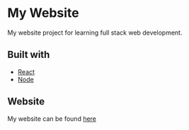 # My Website

My website project for learning full stack web development.

## Built with
- [React](https://reactjs.org/)
- [Node](https://nodejs.org/en/)

## Website
My website can be found [here](http://www.mickeenberg.com/)
